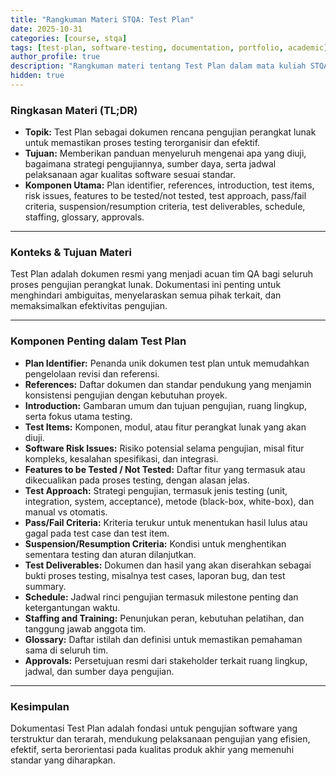 ```yaml
---
title: "Rangkuman Materi STQA: Test Plan"
date: 2025-10-31
categories: [course, stqa]
tags: [test-plan, software-testing, documentation, portfolio, academic]
author_profile: true
description: "Rangkuman materi tentang Test Plan dalam mata kuliah STQA yang membahas konsep, komponen, tujuan, dan proses pengembangan dokumen test plan."
hidden: true
---
```


### Ringkasan Materi (TL;DR)

* **Topik:** Test Plan sebagai dokumen rencana pengujian perangkat lunak untuk memastikan proses testing terorganisir dan efektif.
* **Tujuan:** Memberikan panduan menyeluruh mengenai apa yang diuji, bagaimana strategi pengujiannya, sumber daya, serta jadwal pelaksanaan agar kualitas software sesuai standar.
* **Komponen Utama:** Plan identifier, references, introduction, test items, risk issues, features to be tested/not tested, test approach, pass/fail criteria, suspension/resumption criteria, test deliverables, schedule, staffing, glossary, approvals.

---

### Konteks & Tujuan Materi

Test Plan adalah dokumen resmi yang menjadi acuan tim QA bagi seluruh proses pengujian perangkat lunak. Dokumentasi ini penting untuk menghindari ambiguitas, menyelaraskan semua pihak terkait, dan memaksimalkan efektivitas pengujian.

---

### Komponen Penting dalam Test Plan

- **Plan Identifier:** Penanda unik dokumen test plan untuk memudahkan pengelolaan revisi dan referensi.
- **References:** Daftar dokumen dan standar pendukung yang menjamin konsistensi pengujian dengan kebutuhan proyek.
- **Introduction:** Gambaran umum dan tujuan pengujian, ruang lingkup, serta fokus utama testing.
- **Test Items:** Komponen, modul, atau fitur perangkat lunak yang akan diuji.
- **Software Risk Issues:** Risiko potensial selama pengujian, misal fitur kompleks, kesalahan spesifikasi, dan integrasi.
- **Features to be Tested / Not Tested:** Daftar fitur yang termasuk atau dikecualikan pada proses testing, dengan alasan jelas.
- **Test Approach:** Strategi pengujian, termasuk jenis testing (unit, integration, system, acceptance), metode (black-box, white-box), dan manual vs otomatis.
- **Pass/Fail Criteria:** Kriteria terukur untuk menentukan hasil lulus atau gagal pada test case dan test item.
- **Suspension/Resumption Criteria:** Kondisi untuk menghentikan sementara testing dan aturan dilanjutkan.
- **Test Deliverables:** Dokumen dan hasil yang akan diserahkan sebagai bukti proses testing, misalnya test cases, laporan bug, dan test summary.
- **Schedule:** Jadwal rinci pengujian termasuk milestone penting dan ketergantungan waktu.
- **Staffing and Training:** Penunjukan peran, kebutuhan pelatihan, dan tanggung jawab anggota tim.
- **Glossary:** Daftar istilah dan definisi untuk memastikan pemahaman sama di seluruh tim.
- **Approvals:** Persetujuan resmi dari stakeholder terkait ruang lingkup, jadwal, dan sumber daya pengujian.

---

### Kesimpulan

Dokumentasi Test Plan adalah fondasi untuk pengujian software yang terstruktur dan terarah, mendukung pelaksanaan pengujian yang efisien, efektif, serta berorientasi pada kualitas produk akhir yang memenuhi standar yang diharapkan.
